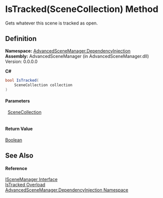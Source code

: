 # IsTracked(SceneCollection) Method


Gets whatever this scene is tracked as open.



## Definition
**Namespace:** <a href="N_AdvancedSceneManager_DependencyInjection">AdvancedSceneManager.DependencyInjection</a>  
**Assembly:** AdvancedSceneManager (in AdvancedSceneManager.dll) Version: 0.0.0.0

**C#**
``` C#
bool IsTracked(
	SceneCollection collection
)
```



#### Parameters
<dl><dt>  <a href="T_AdvancedSceneManager_Models_SceneCollection">SceneCollection</a></dt><dd> </dd></dl>

#### Return Value
<a href="https://learn.microsoft.com/dotnet/api/system.boolean" target="_blank" rel="noopener noreferrer">Boolean</a>

## See Also


#### Reference
<a href="T_AdvancedSceneManager_DependencyInjection_ISceneManager">ISceneManager Interface</a>  
<a href="Overload_AdvancedSceneManager_DependencyInjection_ISceneManager_IsTracked">IsTracked Overload</a>  
<a href="N_AdvancedSceneManager_DependencyInjection">AdvancedSceneManager.DependencyInjection Namespace</a>  
